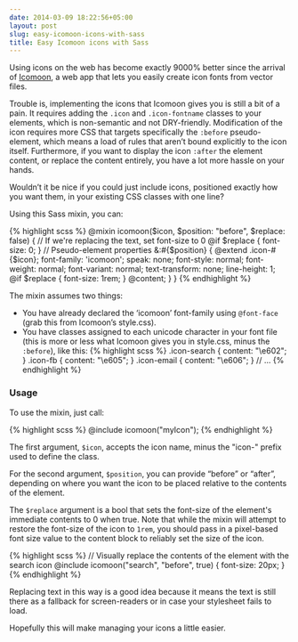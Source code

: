 ```yaml
---
date: 2014-03-09 18:22:56+05:00
layout: post
slug: easy-icomoon-icons-with-sass
title: Easy Icomoon icons with Sass
---
```


Using icons on the web has become exactly 9000% better since the arrival of <a href="http://icomoon.io/" target="_blank">Icomoon</a>, a web app that lets you easily create icon fonts from vector files.

Trouble is, implementing the icons that Icomoon gives you is still a bit of a pain. It requires adding the `.icon` and `.icon-fontname` classes to your elements, which is non-semantic and not DRY-friendly. Modification of the icon requires more CSS that targets specifically the `:before` pseudo-element, which means a load of rules that aren’t bound explicitly to the icon itself. Furthermore, if you want to display the icon `:after` the element content, or replace the content entirely, you have a lot more hassle on your hands.

Wouldn’t it be nice if you could just include icons, positioned exactly how you want them, in your existing CSS classes with one line?

Using this Sass mixin, you can:

{% highlight scss %}
@mixin icomoon($icon, $position: "before", $replace: false) {
  // If we're replacing the text, set font-size to 0
  @if $replace {
    font-size: 0;
  }
  // Pseudo-element properties
  &:#{$position} {
    @extend .icon-#{$icon};
    font-family: 'icomoon';
    speak: none;
    font-style: normal;
    font-weight: normal;
    font-variant: normal;
    text-transform: none;
    line-height: 1;
    @if $replace {
      font-size: 1rem;
    }
    @content;
  }
}
{% endhighlight %}

The mixin assumes two things:

* You have already declared the ‘icomoon’ font-family using `@font-face` (grab this from Icomoon’s style.css).
* You have classes assigned to each unicode character in your font file (this is more or less what Icomoon gives you in style.css, minus the `:before`), like this:
{% highlight scss %}
.icon-search {
  content: "\e602";
}
.icon-fb {
  content: "\e605";
}
.icon-email {
  content: "\e606";
}
// ...
{% endhighlight %}

### Usage

To use the mixin, just call:

{% highlight scss %}
@include icomoon("myIcon");
{% endhighlight %}

The first argument, `$icon`, accepts the icon name, minus the "icon-" prefix used to define the class.

For the second argument, `$position`, you can provide “before” or “after”, depending on where you want the icon to be placed relative to the contents of the element. 

The `$replace` argument is a bool that sets the font-size of the element's immediate contents to 0 when true. Note that while the mixin will attempt to restore the font-size of the icon to `1rem`, you should pass in a pixel-based font size value to the content block to reliably set the size of the icon.

{% highlight scss %}
// Visually replace the contents of the element with the search icon
@include icomoon("search", "before", true) {
  font-size: 20px;
}
{% endhighlight %}

Replacing text in this way is a good idea because it means the text is still there as a fallback for screen-readers or in case your stylesheet fails to load.

Hopefully this will make managing your icons a little easier.